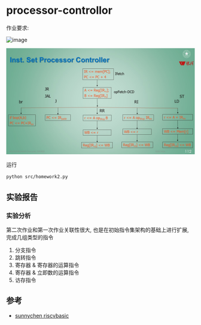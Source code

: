 
# processor-controllor

作业要求:

![image](https://raw.githubusercontent.com/luzhixing12345/archlab/main/img/homework2_full.jpg)

![image](https://raw.githubusercontent.com/luzhixing12345/archlab/main/img/homework2.jpg)

运行

```bash
python src/homework2.py
```

## 实验报告

### 实验分析

第二次作业和第一次作业关联性很大, 也是在初始指令集架构的基础上进行扩展, 完成几组类型的指令

1. 分支指令
2. 跳转指令
3. 寄存器 & 寄存器的运算指令
4. 寄存器 & 立即数的运算指令
5. 访存指令

## 参考

- [sunnychen riscvbasic](https://www.sunnychen.top/archives/riscvbasic)